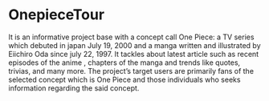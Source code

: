 # OnepieceTour
It is an informative project base with a concept call One Piece: a TV series which debuted in japan July 19, 2000 and a manga written and illustrated by Eiichiro Oda since july 22, 1997. It tackles about latest article such as recent episodes of the anime , chapters of the manga and trends like quotes, trivias, and many more.
The project’s target users are primarily fans of the selected concept which is 
One Piece and those individuals who seeks information regarding the said concept.



